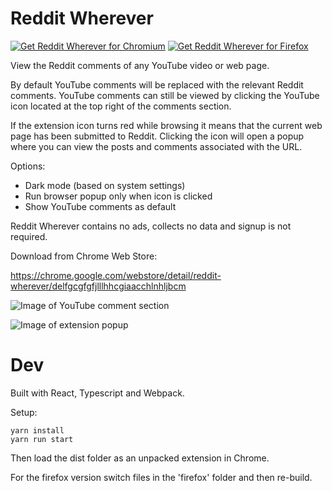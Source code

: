 # Reddit Wherever
<a href="https://chrome.google.com/webstore/detail/reddit-wherever/delfgcgfgfjlllhhcgiaacchlnhljbcm"><img src="https://raw.githubusercontent.com/z0ccc/Reddit-Wherever/master/promo/chrome.png" alt="Get Reddit Wherever for Chromium"></a>
<a href="https://addons.mozilla.org/en-CA/firefox/addon/reddit-wherever/"><img src="https://raw.githubusercontent.com/z0ccc/Reddit-Wherever/master/promo/firefox.png" alt="Get Reddit Wherever for Firefox"></a> 


View the Reddit comments of any YouTube video or web page.

By default YouTube comments will be replaced with the relevant Reddit comments. YouTube comments can still be viewed by clicking the YouTube icon located at the top right of the comments section.

If the extension icon turns red while browsing it means that the current web page has been submitted to Reddit. Clicking the icon will open a popup where you can view the posts and comments associated with the URL.

Options:

- Dark mode (based on system settings)
- Run browser popup only when icon is clicked
- Show YouTube comments as default

Reddit Wherever contains no ads, collects no data and signup is not required.

Download from Chrome Web Store:

https://chrome.google.com/webstore/detail/reddit-wherever/delfgcgfgfjlllhhcgiaacchlnhljbcm

![Image of YouTube comment section](https://raw.githubusercontent.com/z0ccc/Reddit-Wherever/master/promo/screenshot-1.png)

![Image of extension popup](https://raw.githubusercontent.com/z0ccc/Reddit-Wherever/master/promo/screenshot-2.png)

# Dev

Built with React, Typescript and Webpack.

Setup:

```
yarn install
yarn run start
```

Then load the dist folder as an unpacked extension in Chrome.

For the firefox version switch files in the 'firefox' folder and then re-build.

